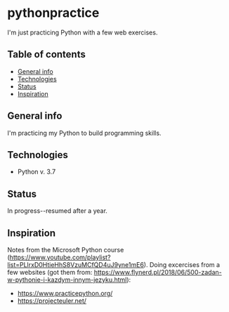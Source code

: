 # pythonpractice
I'm just practicing Python with a few web exercises.

## Table of contents
* [General info](#general-info)
* [Technologies](#technologies)
* [Status](#status)
* [Inspiration](#inspiration)

## General info
I'm practicing my Python to build programming skills.

## Technologies
* Python v. 3.7

## Status
In progress--resumed after a year.

## Inspiration
Notes from the Microsoft Python course (https://www.youtube.com/playlist?list=PLlrxD0HtieHhS8VzuMCfQD4uJ9yne1mE6). Doing excercises from a few websites (got them from: https://www.flynerd.pl/2018/06/500-zadan-w-pythonie-i-kazdym-innym-jezyku.html):
* https://www.practicepython.org/
* https://projecteuler.net/
